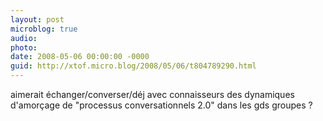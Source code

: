 ```yaml
---
layout: post
microblog: true
audio: 
photo: 
date: 2008-05-06 00:00:00 -0000
guid: http://xtof.micro.blog/2008/05/06/t804789290.html
---
```

aimerait échanger/converser/déj avec connaisseurs des dynamiques d'amorçage de "processus conversationnels 2.0" dans les gds groupes ?
